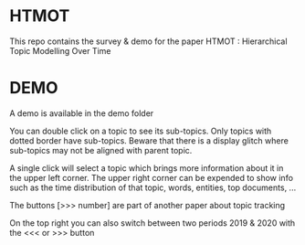 # HTMOT
This repo contains the survey & demo for the paper HTMOT : Hierarchical Topic Modelling Over Time

# DEMO
A demo is available in the demo folder

You can double click on a topic to see its sub-topics. 
Only topics with dotted border have sub-topics.
Beware that there is a display glitch where sub-topics may not be aligned with parent topic.

A single click will select a topic which brings more information about it in the upper left corner.
The upper right corner can be expended to show info such as the time distribution of that topic, words, entities, top documents, ...

The buttons [>>> number] are part of another paper about topic tracking

On the top right you can also switch between two periods 2019 & 2020 with the <<< or >>> button
